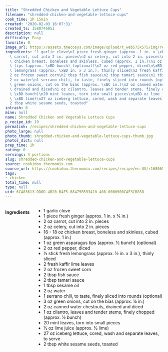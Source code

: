 ```yaml
---
title: "Shredded Chicken and Vegetable Lettuce Cups"
filename: "shredded-chicken-and-vegetable-lettuce-cups"
cook_time: 1h 15min
created: '2020-02-03 16:07:31'
created_ts: 1580746051
description: null
difficulty: Easy
favorite: 0
image_url: https://assets.tmecosys.com/image/upload/t_web575x575/img/recipe/vimdb/212107.jpg
ingredients: "1 garlic clove\n1 piece fresh ginger (approx. 1 in. x \xBE in.)\n2 oz\
  \ carrot, cut into 2 in. pieces\n2 oz celery, cut into 2 in. pieces\n16 - 18 oz\
  \ chicken breast, boneless and skinless, cubed (approx. 1 in.)\n1 oz green asparagus\
  \ tips (approx. \xBD bunch) (optional)\n2 oz red pepper, diced\n\xBD stick fresh\
  \ lemongrass (approx. \xBD in. x 3 in.), thinly sliced\n2 fresh kaffir lime leaves\n\
  2 oz frozen sweet corn\n2 tbsp fish sauce\n2 tbsp tamari sauce\n1 tbsp sesame oil\n\
  2 oz water\n1 serrano chili, to taste, finely sliced into rounds (optional)\n3 oz\
  \ green onions, cut on the bias (approx. \xBC in.)\n2 oz canned water chestnuts,\
  \ drained and diced\n1 oz cilantro, leaves and tender stems, finely chopped (approx.\
  \ \xBD bunch)\n20 mint leaves, torn into small pieces\n\xBD oz lime juice (approx.\
  \ \xBD lime)\n27 oz iceberg lettuce, cored, wash and separate leaves, to serve\n\
  2 tbsp white sesame seeds, toasted"
intrash: 0
mine: null
name: Shredded Chicken and Vegetable Lettuce Cups
p_recipe_id: 19
permalink: /recipes/shredded-chicken-and-vegetable-lettuce-cups
photo_large: null
photo_thumb: shredded-chicken-and-vegetable-lettuce-cups-thumb.jpg
photos_dict: null
prep_time: 1h
rating: 0
servings: 4 portions
slug: shredded-chicken-and-vegetable-lettuce-cups
source: cookidoo.thermomix.com
source_url: https://cookidoo.thermomix.com/recipes/recipe/en-US/r168065
tags:
- chicken
total_time: null
type: null
uid: 6CA83613-DD0D-4B20-B4F5-68475B593410-408-0000500CAF3CB83D
---
```

<div class="large-8 medium-7 columns" id="writeup">	</div><!-- #writeup -->
</div><!-- #row-one -->
<div class="row" id="row-two">	<div class="medium-4 small-5 columns" id="ingredients"><h4>Ingredients</h4><div class="box box-ingredients content"><ul>
<li>1 garlic clove</li>
<li>1 piece fresh ginger (approx. 1 in. x ¾ in.)</li>
<li>2 oz carrot, cut into 2 in. pieces</li>
<li>2 oz celery, cut into 2 in. pieces</li>
<li>16 - 18 oz chicken breast, boneless and skinless, cubed (approx. 1 in.)</li>
<li>1 oz green asparagus tips (approx. ½ bunch) (optional)</li>
<li>2 oz red pepper, diced</li>
<li>½ stick fresh lemongrass (approx. ½ in. x 3 in.), thinly sliced</li>
<li>2 fresh kaffir lime leaves</li>
<li>2 oz frozen sweet corn</li>
<li>2 tbsp fish sauce</li>
<li>2 tbsp tamari sauce</li>
<li>1 tbsp sesame oil</li>
<li>2 oz water</li>
<li>1 serrano chili, to taste, finely sliced into rounds (optional)</li>
<li>3 oz green onions, cut on the bias (approx. ¼ in.)</li>
<li>2 oz canned water chestnuts, drained and diced</li>
<li>1 oz cilantro, leaves and tender stems, finely chopped (approx. ½ bunch)</li>
<li>20 mint leaves, torn into small pieces</li>
<li>½ oz lime juice (approx. ½ lime)</li>
<li>27 oz iceberg lettuce, cored, wash and separate leaves, to serve</li>
<li>2 tbsp white sesame seeds, toasted</li>
</ul>
</div>	</div>	<div class="medium-6 small-7 columns" id="directions">	</div>